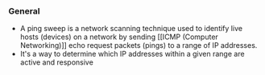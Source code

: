 ### General
- A ping sweep is a network scanning technique used to identify live hosts (devices) on a network by sending [[ICMP (Computer Networking)]] echo request packets (pings) to a range of IP addresses. 
- It's a way to determine which IP addresses within a given range are active and responsive